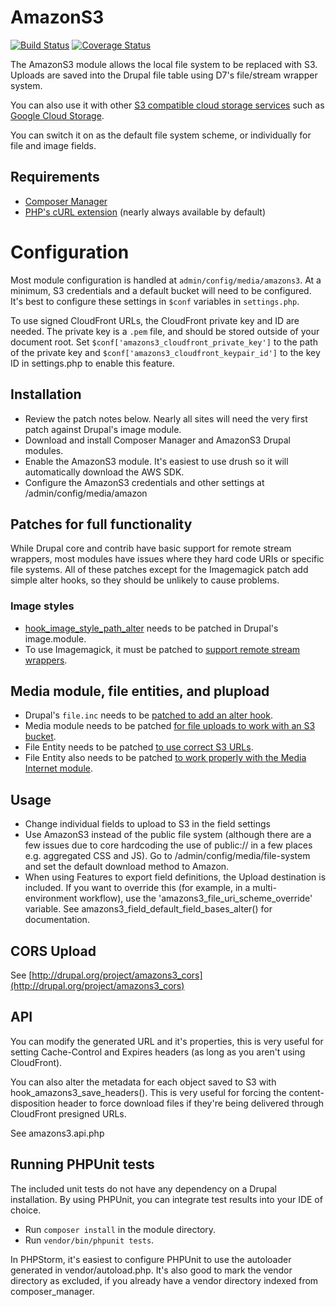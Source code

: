 # AmazonS3

[![Build Status](https://travis-ci.org/justafish/drupal_amazons3.svg?branch=7.x-2.x)](https://travis-ci.org/justafish/drupal_amazons3) [![Coverage Status](https://coveralls.io/repos/justafish/drupal_amazons3/badge.svg?branch=7.x-2.x)](https://coveralls.io/r/justafish/drupal_amazons3?branch=7.x-2.x)

The AmazonS3 module allows the local file system to be replaced with S3. Uploads are saved into the Drupal file table using D7's file/stream wrapper system.

You can also use it with other [S3 compatible cloud storage services](http://en.wikipedia.org/wiki/Amazon_S3#S3_API_and_competing_services) such as [Google Cloud Storage](https://cloud.google.com/storage).

You can switch it on as the default file system scheme, or individually for file and image fields.

## Requirements
- [Composer Manager](https://www.drupal.org/project/composer_manager)
- [PHP's cURL extension](https://php.net/manual/en/book.curl.php) (nearly always available by default)

# Configuration
Most module configuration is handled at `admin/config/media/amazons3`. At a
minimum, S3 credentials and a default bucket will need to be configured. It's
best to configure these settings in `$conf` variables in `settings.php`.

To use signed CloudFront URLs, the CloudFront private key and ID are needed.
The private key is a `.pem` file, and should be stored outside of your document
root. Set `$conf['amazons3_cloudfront_private_key']` to the path of the private
key and `$conf['amazons3_cloudfront_keypair_id']` to the key ID in settings.php
to enable this feature.

## Installation
- Review the patch notes below. Nearly all sites will need the very first patch
  against Drupal's image module.
- Download and install Composer Manager and AmazonS3 Drupal modules.
- Enable the AmazonS3 module. It's easiest to use drush so it will
  automatically download the AWS SDK.
- Configure the AmazonS3 credentials and other settings at
  /admin/config/media/amazon

## Patches for full functionality

While Drupal core and contrib have basic support for remote stream wrappers,
most modules have issues where they hard code URIs or specific file systems.
All of these patches except for the Imagemagick patch add simple alter hooks,
so they should be unlikely to cause problems.

### Image styles

- [hook_image_style_path_alter](https://www.drupal.org/node/1358896#comment-9297197)
  needs to be patched in Drupal's image.module.
- To use Imagemagick, it must be patched to
  [support remote stream wrappers](https://www.drupal.org/node/1695068#comment-8953159).

## Media module, file entities, and plupload

- Drupal's <code>file.inc</code> needs to be
  [patched to add an alter hook](https://www.drupal.org/node/2479523#comment-9873165).
- Media module needs to be patched
  [for file uploads to work with an S3 bucket](https://www.drupal.org/files/issues/2479473.5-upload-params.patch).
- File Entity needs to be patched
  [to use correct S3 URLs](https://www.drupal.org/node/2479483#comment-9872933).
- File Entity also needs to be patched
  [to work properly with the Media Internet module](https://www.drupal.org/node/2482757#comment-9889991).

## Usage

- Change individual fields to upload to S3 in the field settings
- Use AmazonS3 instead of the public file system (although there are a few issues due to core hardcoding the use of public:// in a few places e.g. aggregated CSS and JS). Go to /admin/config/media/file-system and set the default download method to Amazon.
- When using Features to export field definitions, the Upload destination is included. If you want to override this (for example, in a multi-environment workflow), use the 'amazons3_file_uri_scheme_override' variable. See amazons3_field_default_field_bases_alter() for documentation.

## CORS Upload
See [http://drupal.org/project/amazons3_cors](http://drupal.org/project/amazons3_cors)


## API
You can modify the generated URL and it's properties, this is very useful for setting Cache-Control and Expires headers (as long as you aren't using CloudFront).

You can also alter the metadata for each object saved to S3 with hook_amazons3_save_headers(). This is very useful for forcing the content-disposition header to force download files if they're being delivered through CloudFront presigned URLs.

See amazons3.api.php

## Running PHPUnit tests

The included unit tests do not have any dependency on a Drupal installation. By
using PHPUnit, you can integrate test results into your IDE of choice.

* Run `composer install` in the module directory.
* Run `vendor/bin/phpunit tests`.

In PHPStorm, it's easiest to configure PHPUnit to use the autoloader generated
in vendor/autoload.php. It's also good to mark the vendor directory as
excluded, if you already have a vendor directory indexed from composer_manager.
